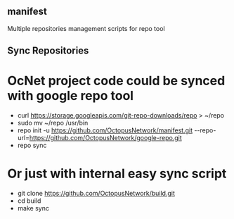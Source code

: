 ## manifest
Multiple repositories management scripts for repo tool

## Sync Repositories
# OcNet project code could be synced with google repo tool
* curl https://storage.googleapis.com/git-repo-downloads/repo > ~/repo
* sudo mv ~/repo /usr/bin
* repo init -u https://github.com/OctopusNetwork/manifest.git --repo-url=https://github.com/OctopusNetwork/google-repo.git
* repo sync
# Or just with internal easy sync script
* git clone https://github.com/OctopusNetwork/build.git
* cd build
* make sync
